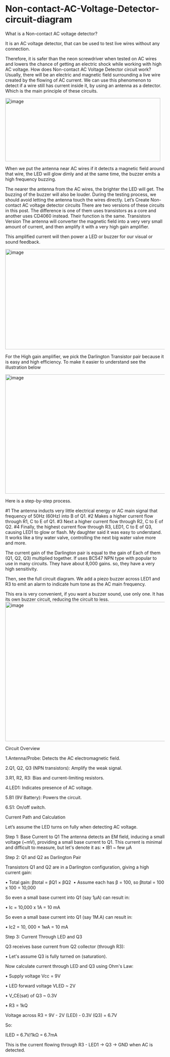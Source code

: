 # Non-contact-AC-Voltage-Detector-circuit-diagram
What is a Non-contact AC voltage detector?

It is an AC voltage detector, that can be used to test live wires without any connection.

Therefore, it is safer than the neon screwdriver when tested on AC wires and lowers the chance of getting an electric shock while working with high AC voltage.
How does Non-contact AC Voltage Detector circuit work?
Usually, there will be an electric and magnetic field surrounding a live wire created by the flowing of AC current. We can use this phenomenon to detect if a wire still has current inside it, by using an antenna as a detector. Which is the main principle of these circuits.


<img width="490" height="200" alt="image" src="https://github.com/user-attachments/assets/f40784fd-abf4-443c-9100-f0429a8105d0" />

When we put the antenna near AC wires if it detects a magnetic field around that wire, the LED will glow dimly and at the same time, the buzzer emits a high frequency buzzing.

The nearer the antenna from the AC wires, the brighter the LED will get. The buzzing of the buzzer will also be louder.
During the testing process, we should avoid letting the antenna touch the wires directly.
Let’s Create Non-contact AC voltage detector circuits
There are two versions of these circuits in this post. The difference is one of them uses transistors as a core and another uses CD4060 instead. Their function is the same.
Transistors Version
The antenna will converter the magnetic field into a very very small amount of current, and then amplify it with a very high gain amplifier.

This amplified current will then power a LED or buzzer for our visual or sound feedback.

<img width="551" height="317" alt="image" src="https://github.com/user-attachments/assets/29768fe5-5c44-40cc-849a-a2f80bf56b54" />

For the High gain amplifier, we pick the Darlington Transistor pair because it is easy and high efficiency. To make it easier to understand see the illustration below

<img width="589" height="377" alt="image" src="https://github.com/user-attachments/assets/394ac650-8d91-418b-b063-6ce45c8b7ec4" />

Here is a step-by-step process.

#1 The antenna inducts very little electrical energy or AC main signal that frequency of 50Hz (60Hz) into B of Q1.
#2 Makes a higher current flow through R1, C to E of Q1.
#3 Next a higher current flow through R2, C to E of Q2.
#4 Finally, the highest current flow through R3, LED1, C to E of Q3, causing LED1 to glow or flash.
My daughter said it was easy to understand. It works like a tiny water valve, controlling the next big water valve more and more.

The current gain of the Darlington pair is equal to the gain of Each of them (Q1, Q2, Q3) multiplied together. If uses BC547 NPN type with popular to use in many circuits. They have about 8,000 gains. so, they have a very high sensitivity.

Then, see the full circuit diagram. We add a piezo buzzer across LED1 and R3 to emit an alarm to indicate hum tone as the AC main frequency.

This era is very convenient, if you want a buzzer sound, use only one. It has its own buzzer circuit, reducing the circuit to less.
<img width="557" height="440" alt="image" src="https://github.com/user-attachments/assets/8b2de85a-5113-4d3e-83af-93a84ed3c6d8" />

Circuit Overview

1.Antenna/Probe: Detects the AC electromagnetic field.

2.Q1, Q2, Q3 (NPN transistors): Amplify the weak signal.

3.R1, R2, R3: Bias and current-limiting resistors.

4.LED1: Indicates presence of AC voltage.

5.B1 (9V Battery): Powers the circuit.

6.S1: On/off switch.

Current Path and Calculation

Let’s assume the LED turns on fully when detecting AC voltage.

Step 1: Base Current to Q1
The antenna detects an EM field, inducing a small voltage (~mV), providing a small base current to Q1. This current is minimal and difficult to measure, but let's denote it as:
 • IB1 ~ few μA 

Step 2: Q1 and Q2 as Darlington Pair

Transistors Q1 and Q2 are in a Darlington configuration, giving a high current gain:

• Total gain: βtotal = βQ1 × βQ2
​
• Assume each has β = 100, so βtotal = 100 x 100 = 10,000

  So even a small base current into Q1 (say 1μA) can result in:
  
  • Ic = 10,000 x 1A = 10 mA
  
So even a small base current into Q1 (say 1M.A) can result in:

• Ic2 = 10, 000 × 1мA = 10 mA 

Step 3: Current Through LED and Q3

Q3 receives base current from Q2 collector (through R3):

• Let's assume Q3 is fully turned on (saturation).

Now calculate current through LED and Q3 using Ohm's Law: 

• Supply voltage Vcc = 9V

• LED forward voltage VLED ~ 2V

• V_CE(sat) of Q3 ~ 0.3V

• R3 = 1kQ

Voltage across R3 = 9V - 2V (LED) - 0.3V (Q3) = 6.7V

So:

ILED = 6.7V/1kΩ = 6.7mA

This is the current flowing through R3 - LED1 → Q3 → GND when AC is detected.
